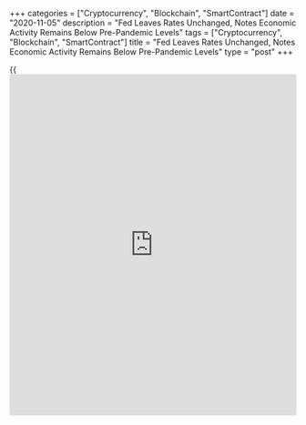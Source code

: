 +++
categories = ["Cryptocurrency", "Blockchain", "SmartContract"]
date = "2020-11-05"
description = "Fed Leaves Rates Unchanged, Notes Economic Activity Remains Below Pre-Pandemic Levels"
tags = ["Cryptocurrency", "Blockchain", "SmartContract"]
title = "Fed Leaves Rates Unchanged, Notes Economic Activity Remains Below Pre-Pandemic Levels"
type = "post"
+++

{{<iframe id="large-banner" src="https://www.bounty.group/#slide=13.0" width="100%" height="600" scrolling="no" style="border: 0px solid rgb(216, 221, 230); border-radius: 3px;">}}

Most Americans are focused on the outcome of the presidential election,
although members of the Federal Reserve still announced their latest
monetary [policy](https://www.fintechee.com/policy/) decision on Thursday.

The members of the Fed announced that they decided to keep the target
range for the federal funds rate at 0 to 1/4 percent, as widely
expected.

The accompanying statement said the Fed expects rates to remain
unchanged until labor market conditions have reached levels consistent
with the central bank's assessments of maximum employment and inflation
has risen to 2 percent and is on track to moderately exceed 2 percent
for some time.

The Fed also said it plans to increase its holdings of Treasury
securities and agency mortgage-backed securities at least at the current
pace to sustain smooth market functioning and help foster accommodative
financial conditions.

In their assessment of the [economy][1], the members of the Fed said
economic activity and employment have continued to recover but remain
well below their levels at the beginning of the year.

Weaker demand and earlier declines in oil prices have been holding down
consumer price inflation, the central bank added.

The Fed also said overall financial conditions remain accommodative, in
part reflecting [policy](https://www.fintechee.com/policy/) measures to support the economy and the flow of
credit to U.S. households and businesses.

For comments and feedback [contact](https://www.playgroundfx.com/contact/): editorial@rtt[news](https://www.letsplayfx.com/blog/forex-news-website/).com

[Economic News][1]

 **What parts of the world are seeing the best (and worst) economic
performances lately? Click[here][2] to check out our [Econ Scorecard][2]
and find out! See up-to-the-moment [ranking](https://www.playgroundfx.com/blog/crypto-exchange-ranking/)s for the best and worst
performers in [GDP][3], [unemployment rate][4], [inflation][2] and much
more.**

   1. www.rtt[news](https://www.letsplayfx.com/blog/forex-news-website/).com/Content/EconomicNews.aspx
   2. www.rtt[news](https://www.letsplayfx.com/blog/forex-news-website/).com/economic-scorecard/world-rank/CPI/highest-performance.aspx
   3. www.rtt[news](https://www.letsplayfx.com/blog/forex-news-website/).com/economic-scorecard/world-rank/GDP/highest-performance.aspx
   4. www.rtt[news](https://www.letsplayfx.com/blog/forex-news-website/).com/economic-scorecard/world-rank/unemployment-rate/lowest-performance.aspx